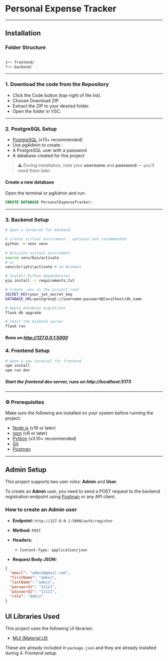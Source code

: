 # Personal Expense Tracker
---
## Installation

### Folder Structure

```bash

├── frontend/ 
└── backend/ 
```

---

### 1. Download the code from the Repository


- Click the Code button (top-right of file list).
- Choose Download ZIP.
- Extract the ZIP to your desired folder.
- Open the folder in VSC.


---
### 2. PostgreSQL Setup
- [PostgreSQL](https://www.postgresql.org/download/) (v13+ recommended)
- Use pgAdmin to create :
- A PostgreSQL user with a password
- A database created for this project
> ⚠️ During installation, note your **username** and **password** — you’ll need them later.

####  Create a new database

Open the terminal or pgAdmin and run:

```sql
CREATE DATABASE PersonalExpenseTracker;
```
---
### 3. Backend Setup

```bash
# Open a terminal for backend

# Create virtual enviroment - optional but recommended
python -m venv venv
         
# Activate virtual enviroment
source venv/bin/activate
# or  
venv\Scripts\activate # on Windows

# Install Python dependencies
pip install -r requirements.txt

# Create .env in the project root
SECRET_KEY=your_jwt_secret_key
DATABASE_URL=postgresql://username:password@localhost/db_name

# Apply database migrations
flask db upgrade

# Start the backend server
flask run
```                 
      

##### Runs on http://127.0.0.1:5000



### 4. Frontend Setup

```bash
# Open a new terminal for frontend 
npm install        
npm run dev        
```
##### Start the frontend dev server, runs on http://localhost:5173
---

### ⚙️ Prerequisites

Make sure the following are installed on your system before running the project:

- [Node.js](https://nodejs.org/) (v16 or later)
- [npm](https://www.npmjs.com/) (v9 or later)
- [Python](https://www.python.org/) (v3.10+ recommended)
- [Git](https://git-scm.com/)
- [Postman](https://www.postman.com/) 
---

## Admin Setup

This project supports two user roles: **Admin** and **User**.

To create an **Admin** user, you need to send a POST request to the backend registration endpoint using [Postman](https://www.postman.com/) or any API client.

### How to create an Admin user

- **Endpoint:** `http://127.0.0.1:5000/auth/register`  
- **Method:** `POST`  
- **Headers:**  
  - `Content-Type: application/json`

- **Request Body JSON:**

```json
{
  "email": "admin@gmail.com",
  "firstName": "admin",
  "lastName": "admin",
  "password1": "11111",
  "password2": "11111",
  "role": "Admin"
}
```

## UI Libraries Used

This project uses the following UI libraries:

- [MUI (Material UI)](https://mui.com/)

These are already included in `package.json` and they are already installed during 4. Frontend setup.


